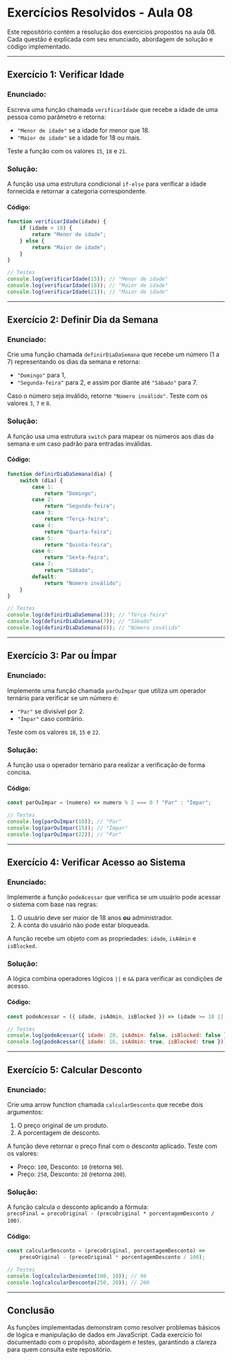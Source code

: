 
# Exercícios Resolvidos - Aula 08

Este repositório contém a resolução dos exercícios propostos na aula 08. Cada questão é explicada com seu enunciado, abordagem de solução e código implementado.

---

## Exercício 1: Verificar Idade

### Enunciado:
Escreva uma função chamada `verificarIdade` que recebe a idade de uma pessoa como parâmetro e retorna:
- `"Menor de idade"` se a idade for menor que 18.
- `"Maior de idade"` se a idade for 18 ou mais.

Teste a função com os valores `15`, `18` e `21`.

### Solução:
A função usa uma estrutura condicional `if-else` para verificar a idade fornecida e retornar a categoria correspondente.

#### Código:
```javascript
function verificarIdade(idade) {
    if (idade < 18) {
        return "Menor de idade";
    } else {
        return "Maior de idade";
    }
}

// Testes
console.log(verificarIdade(15)); // "Menor de idade"
console.log(verificarIdade(18)); // "Maior de idade"
console.log(verificarIdade(21)); // "Maior de idade"
```
---

## Exercício 2: Definir Dia da Semana

### Enunciado:
Crie uma função chamada `definirDiaDaSemana` que recebe um número (1 a 7) representando os dias da semana e retorna:
- `"Domingo"` para 1,
- `"Segunda-feira"` para 2, e assim por diante até `"Sábado"` para 7.

Caso o número seja inválido, retorne `"Número inválido"`. Teste com os valores `3`, `7` e `8`.

### Solução:
A função usa uma estrutura `switch` para mapear os números aos dias da semana e um caso padrão para entradas inválidas.

#### Código:
```javascript
function definirDiaDaSemana(dia) {
    switch (dia) {
        case 1:
            return "Domingo";
        case 2:
            return "Segunda-feira";
        case 3:
            return "Terça-feira";
        case 4:
            return "Quarta-feira";
        case 5:
            return "Quinta-feira";
        case 6:
            return "Sexta-feira";
        case 7:
            return "Sábado";
        default:
            return "Número inválido";
    }
}

// Testes
console.log(definirDiaDaSemana(3)); // "Terça-feira"
console.log(definirDiaDaSemana(7)); // "Sábado"
console.log(definirDiaDaSemana(8)); // "Número inválido"
```
---

## Exercício 3: Par ou Ímpar

### Enunciado:
Implemente uma função chamada `parOuImpar` que utiliza um operador ternário para verificar se um número é:
- `"Par"` se divisível por 2.
- `"Ímpar"` caso contrário.

Teste com os valores `10`, `15` e `22`.

### Solução:
A função usa o operador ternário para realizar a verificação de forma concisa.

#### Código:
```javascript
const parOuImpar = (numero) => numero % 2 === 0 ? "Par" : "Ímpar";

// Testes
console.log(parOuImpar(10)); // "Par"
console.log(parOuImpar(15)); // "Ímpar"
console.log(parOuImpar(22)); // "Par"
```
---

## Exercício 4: Verificar Acesso ao Sistema

### Enunciado:
Implemente a função `podeAcessar` que verifica se um usuário pode acessar o sistema com base nas regras:
1. O usuário deve ser maior de 18 anos **ou** administrador.
2. A conta do usuário não pode estar bloqueada.

A função recebe um objeto com as propriedades: `idade`, `isAdmin` e `isBlocked`.

### Solução:
A lógica combina operadores lógicos `||` e `&&` para verificar as condições de acesso.

#### Código:
```javascript
const podeAcessar = ({ idade, isAdmin, isBlocked }) => (idade >= 18 || isAdmin) && !isBlocked;

// Testes
console.log(podeAcessar({ idade: 20, isAdmin: false, isBlocked: false })); // true
console.log(podeAcessar({ idade: 16, isAdmin: true, isBlocked: true }));  // false
```
---

## Exercício 5: Calcular Desconto

### Enunciado:
Crie uma arrow function chamada `calcularDesconto` que recebe dois argumentos:
1. O preço original de um produto.
2. A porcentagem de desconto.

A função deve retornar o preço final com o desconto aplicado. Teste com os valores:
- Preço: `100`, Desconto: `10` (retorna `90`).
- Preço: `250`, Desconto: `20` (retorna `200`).

### Solução:
A função calcula o desconto aplicando a fórmula:  
`precoFinal = precoOriginal - (precoOriginal * porcentagemDesconto / 100)`.

#### Código:
```javascript
const calcularDesconto = (precoOriginal, porcentagemDesconto) => 
    precoOriginal - (precoOriginal * porcentagemDesconto / 100);

// Testes
console.log(calcularDesconto(100, 10)); // 90
console.log(calcularDesconto(250, 20)); // 200
```
---

## Conclusão

As funções implementadas demonstram como resolver problemas básicos de lógica e manipulação de dados em JavaScript. Cada exercício foi documentado com o propósito, abordagem e testes, garantindo a clareza para quem consulta este repositório.
